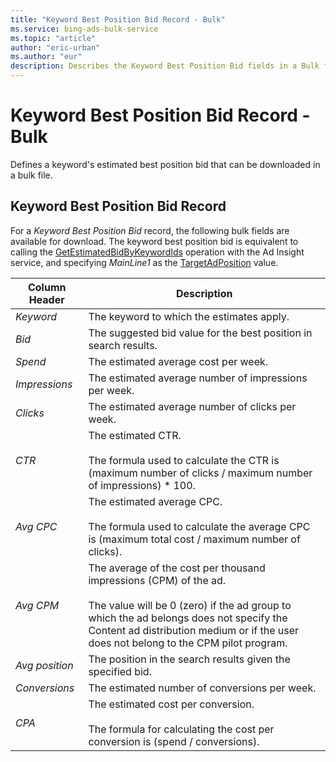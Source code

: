 ```yaml
---
title: "Keyword Best Position Bid Record - Bulk"
ms.service: bing-ads-bulk-service
ms.topic: "article"
author: "eric-urban"
ms.author: "eur"
description: Describes the Keyword Best Position Bid fields in a Bulk file.
---
```

# Keyword Best Position Bid Record - Bulk
Defines a keyword's estimated best position bid that can be downloaded in a bulk file.

## <a name="keywordbestpositionbid"></a>Keyword Best Position Bid Record
For a *Keyword Best Position Bid* record, the following bulk fields are available for download. The keyword best position bid is equivalent to calling the [GetEstimatedBidByKeywordIds](../ad-insight-service/getestimatedbidbykeywordids.md) operation with the Ad Insight service, and specifying *MainLine1* as the [TargetAdPosition](../ad-insight-service/targetadposition.md) value.


| Column Header  |                                                                                                                        Description                                                                                                                         |
|----------------|------------------------------------------------------------------------------------------------------------------------------------------------------------------------------------------------------------------------------------------------------------|
|   *Keyword*    |                                                                                                         The keyword to which the estimates apply.                                                                                                          |
|     *Bid*      |                                                                                              The suggested bid value for the best position in search results.                                                                                              |
|    *Spend*     |                                                                                                            The estimated average cost per week.                                                                                                            |
| *Impressions*  |                                                                                                   The estimated average number of impressions per week.                                                                                                    |
|    *Clicks*    |                                                                                                      The estimated average number of clicks per week.                                                                                                      |
|     *CTR*      |                                                        The estimated CTR.<br /><br />The formula used to calculate the CTR is (maximum number of clicks / maximum number of impressions) &#42; 100.                                                        |
|   *Avg CPC*    |                                                          The estimated average CPC.<br /><br />The formula used to calculate the average CPC is (maximum total cost / maximum number of clicks).                                                           |
|   *Avg CPM*    | The average of the cost per thousand impressions (CPM) of the ad.<br/><br/>The value will be 0 (zero) if the ad group to which the ad belongs does not specify the Content ad distribution medium or if the user does not belong to the CPM pilot program. |
| *Avg position* |                                                                                                The position in the search results given the specified bid.                                                                                                 |
| *Conversions*  |                                                                                                       The estimated number of conversions per week.                                                                                                        |
|     *CPA*      |                                                                The estimated cost per conversion.<br /><br />The formula for calculating the cost per conversion is (spend / conversions).                                                                 |


